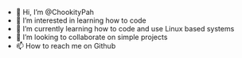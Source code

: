 - 👋 Hi, I’m @ChookityPah
- 👀 I’m interested in learning how to code
- 🌱 I’m currently learning how to code and use Linux based systems
- 💞️ I’m looking to collaborate on simple projects
- 📫 How to reach me on Github

<!---
ChookityPah/ChookityPah is a ✨ special ✨ repository because its `README.md` (this file) appears on your GitHub profile.
You can click the Preview link to take a look at your changes.
--->

